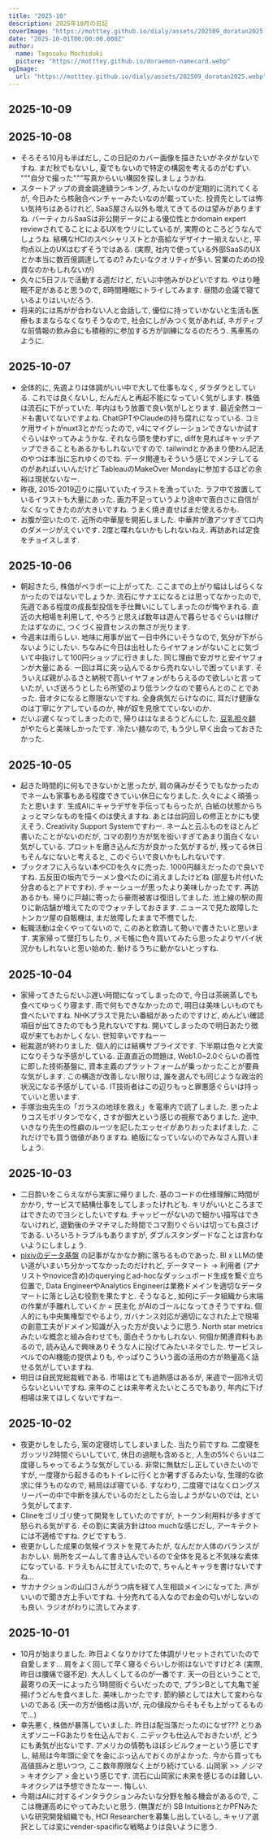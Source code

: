 ```yaml
---
title: "2025-10"
description: 2025年10月の日記
coverImage: "https://motttey.github.io/dialy/assets/202509_doratan2025.webp"
date: "2025-10-01T00:00:00.000Z"
author:
  name: Tagosaku Mochiduki
  picture: "https://motttey.github.io/doraemon-namecard.webp"
ogImage:
  url: "https://motttey.github.io/dialy/assets/202509_doratan2025.webp"
---
```


## 2025-10-09

## 2025-10-08
- そろそろ10月も半ばだし, この日記のカバー画像を描きたいがネタがないですね. まだ秋でもないし, 夏でもないので特定の構図を考えるのがむずい. """自分で撮った"""写真からいい構図を探しましょうかね.
- スタートアップの資金調達額ランキング, みたいなのが定期的に流れてくるが, 今日みたら核融合ベンチャーみたいなのが載っていた. 投資先としては怖い気持ちはあるけれど, SaaS屋さん以外も増えてきてるのは望みがありますね. バーティカルSaaSは非公開データによる優位性とかdomain expert reviewされてることによるUXをウリにしているが, 実際のところどうなんでしょうね. 結構なHCIのスペシャリストとか高給なデザイナー揃えないと, 平均点以上のUXはむずそうではある. (実際, 社内で使っている外部SaaSのUXとか本当に数百億調達してるの? みたいなクオリティが多い. 営業のための投資なのかもしれないが)
- 久々に5日フルで活動する週だけど, だいぶ中弛みがひどいですね. やはり睡眠不足があると思うので, 8時間睡眠にトライしてみます. 昼間の会議で寝ているよりはいいだろう.
- 将来的には馬がが合わない人と会話して, 優位に持っていかないと生活も医療もままならなくなりそうなので, 社会にしがみつく気があれば, ネガティブな前情報の飲み会にも積極的に参加する方が訓練になるのだろう. 馬車馬のように. 

## 2025-10-07
- 全体的に, 先週よりは体調がいい中で大して仕事もなく, ダラダラとしている. これでは良くないし, だんだんと再起不能になっていく気がします. 株価は流石に下がっていた. 年内はもう放置で良い気がしとります. 最近全然コードも書いてないですよね. ChatGPTやClaudeの持ち腐れになっている. コミケ用サイトがnuxt3とかだったので, v4にマイグレーションできないか試すぐらいはやってみようかな. それなら頭を使わずに, diffを見ればキャッチアップできることもあるかもしれないですので. tailwindとかあまり使わん記法のやつは本当に忘れゆくのでね. データ関連もそういう感じでメンテしてるのがあればいいんだけど TableauのMakeOver Mondayに参加するほどの余裕は現状ないなー. 
- 昨夜, 2015-2019辺りに描いていたイラストを漁っていた. ラフ中で放置しているイラストも大量にあった. 画力不足っていうより途中で面白さに自信がなくなってきたのが大きいですね. うまく焼き直せばまだ使えるかも. 
- お腹が空いたので. 近所の中華屋を開拓しました. 中華丼が激アツすぎて口内のダメージがえぐいです. 2度と喋れないかもしれないねえ. 再訪あれば定食をチョイスします. 

## 2025-10-06
- 朝起きたら, 株価がベラボーに上がってた. ここまでの上がり幅はしばらくなかったのではないでしょうか. 流石にサナエになるとは思ってなかったので, 先週である程度の成長型投信を手仕舞いにしてしまったのが悔やまれる. 直近の大相場を利用して, やろうと思えば数年は遊んで暮らせるぐらいは稼げたはずなのに, つくづく投資センスの無さが光ります. 
- 今週末は雨らしい. 地味に用事が出て一日中外にいそうなので, 気分が下がらないようにしたい. ちなみに今日は出社したらイヤフォンがないことに気づいて中抜けして100円ショップに行きました. 同じ理由で安ガサと安イヤフォンが大量にある. 一回は耳に突っ込んでるから売れないしで困っています. そういえば親がふるさと納税で高いイヤフォンがもらえるので欲しいと言っていたが, いざ送ろうとしたら所望のより低ランクなので要らんとのことであった. 音オタになると際限ないですね. 全身病気だらけなのに, 耳だけ健康なのは丁寧にケアしているのか, 神が奴を見捨てていないのか. 
- だいぶ遅くなってしまったので, 帰りははなまるうどんにした. [豆乳担々麺](https://www.hanamaruudon.com/news/2024/0718-6324.html) がやたらと美味しかったです. 冷たい麺なので, もう少し早く出会っておきたかった.

## 2025-10-05
- 起きた時間的に何もできないかと思ったが, 肩の痛みがそうでもなかったのでネームも家事もある程度できていい休日になりました. 久々によく頑張ったと思います. 生成AIにキャラデザを手伝ってもらったが, 白紙の状態からちょっとマシなものを描くのは使えますね. あとは台詞回しの修正とかにも使えそう. Creativity Support Systemですわー. ネームと云ふものをほとんど書いたことがないのだが, コマの割り方が気を衒いすぎてあまり面白くない気がしている. プロットを磨き込んだ方が良かった気がするが, 残ってる休日もそんなにないと考えると, このぐらいで良いかもしれないです.
- ブックオフに入らない本やCDを久々に売った. 1000円越えだったので良いですね. 五反田の坂内でラーメン食べたのに消えましたけどね (部屋も片付いた分含めるとアドですわ). チャーシューが思ったより美味しかったです. 再訪あるかも. 帰りに戸越に寄ったら豪雨被害は復旧してました. 池上線の駅の周りに新店舗が増えてたのでウォッチしておきます. ニュースで見た故障したトンカツ屋の自販機は, まだ故障したままで不憫でした.
- 転職活動は全くやってないので, このあと飲酒して勢いで書きたいと思います. 実家帰って壁打ちしたり, メモ帳に色々買いてみたら思ったよりヤバイ状況かもしれないと思い始めた. 動けるうちに動かないとっすね. 

## 2025-10-04
- 家帰ってきたらだいぶ遅い時間になってしまったので, 今日は茶碗蒸しでも食べてゆっくり寝ます. 雨で何もできなかったので, 明日は美味しいものでも食べたいですね. NHKプラスで見たい番組があったのですけど, めんどい確認項目が出てきたのでもう見れないですね. 開いてしまったので明日あたり徴収が来てもおかしくない. 世知辛いですねーー
- 総裁選が終わりました. 個人的には結構サプライズです. 下半期は色々と大変になりそうな予感がしている. 正直直近の問題は, Web1.0~2.0ぐらいの善性に即した技術基盤に, 資本主義のプラットフォームが乗っかったことが要員な気がします. この構造が改善しない限りは, 誰を選んでも同じような政治的状況になる予感がしている. IT技術者はこの辺りもっと罪悪感ぐらいは持っていいと思います. 
- 手塚治虫先生の「ガラスの地球を救え」を電車内で読了しました. 思ったよりコスモポリタンでなく, さすが御大という感じの視察でありました. 途中, いきなり先生の性癖のルーツを記したエッセイがありおったまげました. これだけでも買う価値がありますね. 絶版になっていないのでみなさん買いましょう. 

## 2025-10-03
- 二日酔いをこらえながら実家に帰りました. 基のコードの仕様理解に時間がかかり, サービスで結構仕事をしてしまったけれども. キリがいいところまではできたのでヨシとしたいですね. チャッピーがないので細かい描写はできないけれど, 退勤後のチマチマした時間でコマ割りぐらいは切っても良さげである. いろいろトラブルもありますが, ダブルスタンダードなことは言わないようにしましょう.
- [pixivのデータ基盤](https://inside.pixiv.blog/2025/09/29/174500) の記事がなかなか腑に落ちるものであった. BI x LLMの使い道がいまいち分かってなかったのだけれど, データマート -> 利用者 (アナリストやnovice含め)のqueryingとad-hocなダッシュボード生成を繋ぐ立ち位置で, Data EngineerやAnalytics Engineerは業務ドメインを適切なデータマートに落とし込む役割を果たすと. そうなると, 如何にデータ組織から末端の作業が手離れしていくか = 民主化 がAIのゴールになってきそうですね. 個人的にも中央集権型でやるより, ガバナンス対応が適切になされた上で現場の創意工夫がドメイン知識が入った方が良いように思う. North star metricsみたいな概念と組み合わせても, 面白そうかもしれない. 何個か関連資料もあるので, 読み込んで興味ありそうな人に投げてみたいネタでした. サービスレベルでのAI機能の提供よりも, やっぱりこういう面の活用の方が熱量高く話せる気がしていますね.
- 明日は自民党総裁戦である. 市場はとても過熱感はあるが, 来週で一回冷え切らないといいですね. 来年のことは来年考えたいところでもあり, 年内に下げ相場は来てほしくないですねー. 

## 2025-10-02
- 夜更かしをしたら, 案の定寝坊してしまいました. 当たり前ですね. 二度寝をガッツリ2時間ぐらいしていて, 休日の過眠も含めると, 人生の5%ぐらいは二度寝しちゃってるような気がしている. 非常に無駄だし正していきたいのですが, 一度寝から起きるのもトイレに行くとか暑すぎるみたいな, 生理的な欲求に伴うものなので, 結局ほぼ寝ている. すなわり, 二度寝ではなくロングスリーパーの中で中断を挟んでいるのだとしたら治しようがないのでは, という気がしてます. 
- Clineをゴリゴリ使って開発をしていたのですが, トークン利用料が多すぎて怒られる気がする. その割に実装方針はtoo muchな感じだし, アーキテクトには不適格ですね. クビですもう.
- 夜更かしした成果の気候イラストを見てみたが, なんだか人体のバランスがおかしい. 局所をズームして書き込んでいるので全体を見ると不気味な素体になっている. ドラえもんに甘えていたので, ちゃんとキャラを書けないですね...
- サカナクションの山口さんがうつ病を経て人生相談メインになってた. 声がいいので聞き方上手いですね. 十分売れてる人なのでお金の匂いがしないのも良い. ラジオがわりに流してみます.

## 2025-10-01
- 10月が始まりました. 昨日よくなりかけてた体調がリセットされていたので自愛します... 肩をよく回して早く寝るぐらいしか術はないですけどネ (実際, 昨日は腰痛で寝不足). 大人しくしてるのが一番です. 天一の日ということで, 最寄りの天一によったら1時間街ぐらいだったので, プランBとして丸亀で釜揚げうどんを食べました. 美味しかったです. 節約額としては大して変わらないのである (天一の方が価格は高いが, 元の値段からそもそも上がってるもので...)
- 幸先悪く, 株価が暴落していました. 昨日は配当落だったのになぜ??? とりあえずソニーFGあたりを仕込んでおく. ニデックも仕込んでおきたいが, どうにも勇気が出ないです. アメリカの情勢もほぼシビルウォーという感じですし, 結局は今年頭に全てを金にぶっ込んでおくのがよかった. 今から買っても高値掴みと思いつつ, ここ数年際限なく上がり続けている. 山岡家 >> ノジマ > キオクシア > 金という感じです. 流石に山岡家に未来を感じるのは難しい. キオクシアは予想できたなーー. 悔しい.
- 今期はAIに対するインタラクションみたいな分野を触る機会があるので, ここは機運高めにやってみたいと思う. (無謀だが) SB IntuitionsとかPFNみたいな研究開発組織でも, HCI Researcherを募集し出しているし, キャリア選択としては変にvender-spacificな戦略よりは良いように思う. 
